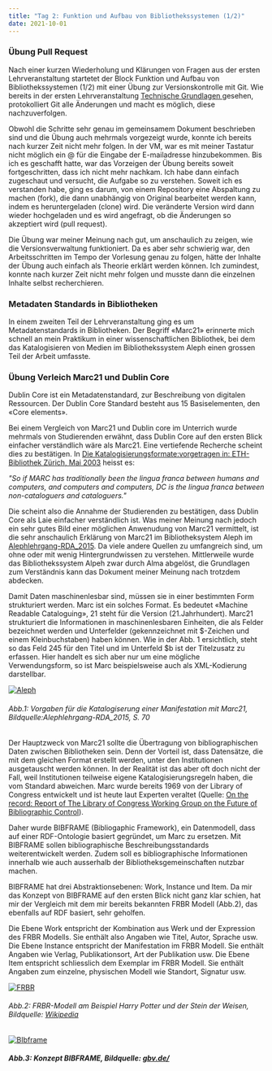 ```yaml
---
title: "Tag 2: Funktion und Aufbau von Bibliothekssystemen (1/2)"
date: 2021-10-01
---
```


<h3> Übung Pull Request </h3>
<p> Nach einer kurzen Wiederholung und Klärungen von Fragen aus der ersten Lehrveranstaltung startetet der Block Funktion und Aufbau von Bibliothekssystemen (1/2) mit einer Übung zur Versionskontrolle mit Git. Wie bereits in der ersten Lehrveranstaltung <a href="https://larapfister.github.io/bain-lerntagebuch/2021/09/15/tag1.html"> Technische Grundlagen </a> gesehen, protokolliert Git alle Änderungen und macht es möglich, diese nachzuverfolgen.  </p>

<p> Obwohl die Schritte sehr genau im gemeinsamem Dokument beschrieben sind und die Übung auch mehrmals vorgezeigt wurde, konnte ich bereits nach kurzer Zeit nicht mehr folgen. In der VM, war es mit meiner Tastatur nicht möglich ein @ für die Eingabe der E-mailadresse hinzubekommen. Bis ich es geschafft hatte, war das Vorzeigen der Übung bereits soweit fortgeschritten, dass ich nicht mehr nachkam. Ich habe dann einfach zugeschaut und versucht, die Aufgabe so zu verstehen. Soweit ich es verstanden habe, ging es darum, von einem Repository eine Abspaltung zu machen (fork), die dann unabhängig von Original bearbeitet werden kann, indem es heruntergeladen (clone) wird. Die veränderte Version wird dann wieder hochgeladen und es wird angefragt, ob die Änderungen so akzeptiert wird (pull request). </p>
<p>Die Übung war meiner Meinung nach gut, um anschaulich zu zeigen, wie die Versionsverwaltung funktioniert. Da es aber sehr schwierig war, den Arbeitsschritten im Tempo der Vorlesung genau zu folgen, hätte der Inhalte der Übung auch einfach als Theorie erklärt werden können. Ich zumindest, konnte nach kurzer Zeit nicht mehr folgen und musste dann die einzelnen Inhalte selbst recherchieren. </p>
<h3> Metadaten Standards in Bibliotheken </h3>
<p>In einem zweiten Teil der Lehrveranstaltung ging es um Metadatenstandards in Bibliotheken. Der Begriff «Marc21» erinnerte mich schnell an mein Praktikum in einer wissenschaftlichen Bibliothek, bei dem das Katalogisieren von Medien im Bibliothekssystem Aleph einen grossen Teil der Arbeit umfasste. </p>
<h3> Übung Verleich Marc21 und Dublin Core </h3>
<p>Dublin Core ist ein Metadatenstandard, zur Beschreibung von digitalen Ressourcen. Der Dublin Core Standard besteht aus 15 Basiselementen, den «Core elements». </p>
<p>Bei einem Vergleich von Marc21 und Dublin core im Unterrich wurde mehrmals von Studierenden erwähnt, dass Dublin Core auf den ersten Blick einfacher verständlich wäre als Marc21. Eine vertiefende Recherche scheint dies zu bestätigen. In <a href=" https://doi.org/10.3929/ethz-a-004553286">Die Katalogisierungsformate:vorgetragen in: ETH-Bibliothek Zürich, Mai 2003</a> heisst es: </p>
<p><i>"So if MARC has traditionally been the lingua franca between humans and computers, and computers and computers, DC is the lingua franca between non-cataloguers and cataloguers."</i></p>
<p>Die scheint also die Annahme der Studierenden zu bestätigen, dass Dublin Core als Laie einfacher verständlich ist. Was meiner Meinung nach jedoch ein sehr gutes Bild einer möglichen Anwenudung von Marc21 vermittelt, ist die sehr anschaulich Erklärung von Marc21 im Bibliotheksystem Aleph im <a href=" https://www.google.com/url?sa=t&rct=j&q=&esrc=s&source=web&cd=&cad=rja&uact=8&ved=2ahUKEwjFxd7aiL70AhU5h_0HHaPtCYMQFnoECAIQAQ&url=https%3A%2F%2Fwww.ub.unibas.ch%2Fwiki%2Fbabette%2Flehrgang%2FAlephlehrgang-RDA_2015.pdf&usg=AOvVaw1pSYVpx2kpnTP6s6ne8Xlq"> Alephlehrgang-RDA_2015</a>. Da viele andere Quellen zu umfangreich sind, um ohne oder mit wenig Hintergrundwissen zu verstehen. Mittlerweile wurde das Bibliothekssystem Alpeh zwar durch Alma abgelöst, die Grundlagen zum Verständnis kann das Dokument meiner Meinung nach trotzdem abdecken. </p>
<p>Damit Daten maschinenlesbar sind, müssen sie in einer bestimmten Form strukturiert werden. Marc ist ein solches Format. Es bedeutet «Machine Readable Cataloguing», 21 steht für die Version (21.Jahrhundert). Marc21 strukturiert die Informationen in maschinenlesbaren Einheiten, die als Felder bezeichnet werden und Unterfelder (gekennzeichnet mit $-Zeichen und einem Kleinbuchstaben) haben können. Wie in der Abb. 1 ersichtlich, steht so das Feld 245 für den Titel und im Unterfeld $b ist der Titelzusatz zu erfassen. Hier handelt es sich aber nur um eine mögliche Verwendungsform, so ist Marc beispielsweise auch als XML-Kodierung darstellbar. </p>

<a href="https://ibb.co/BsxRGnY"><img src="https://i.ibb.co/vzG8hXM/Aleph.png" alt="Aleph" border="0"></a>
<h6><i>Abb.1: Vorgaben für die Katalogiserung einer Manifestation mit Marc21, Bildquelle:Alephlehrgang-RDA_2015, S. 70 </i></h6>
<p>Der Hauptzweck von Marc21 sollte die Übertragung von bibliographischen Daten zwischen Bibliotheken sein. Denn der Vorteil ist, dass Datensätze, die mit dem gleichen Format erstellt werden, unter den Institutionen ausgetauscht werden können. In der Realität ist das aber oft doch nicht der Fall, weil Institutionen teilweise eigene Katalogisierungsregeln haben, die vom Standard abweichen. Marc wurde bereits 1969 von der Library of Congress entwickelt und ist heute laut Experten veraltet (Quelle: <a href="https://www.loc.gov/bibliographic-future/news/lcwg-ontherecord-jan08-final.pdf">On the record: Report of The Library of Congress Working Group on the Future of Bibliographic Control</a>). </p>
<p>Daher wurde BIBFRAME (Bibliogaphic Framework), ein Datenmodell, dass auf einer RDF-Ontologie basiert gegründet, um Marc zu ersetzen. Mit BIBFRAME sollen bibliographische Beschreibungsstandards weiterentwickelt werden. Zudem soll es bibliographische Informationen innerhalb wie auch ausserhalb der Bibliotheksgemeinschaften nutzbar machen. </p>
<p>BIBFRAME hat drei Abstraktionsebenen: Work, Instance und Item. Da mir das Konzept von BIBFRAME auf den ersten Blick nicht ganz klar schien, hat mir der Vergleich mit dem mir bereits bekannten FRBR Modell (Abb.2), das ebenfalls auf RDF basiert, sehr geholfen. </p> 
<p>Die Ebene Work entspricht der Kombination aus Werk und der Expression des FRBR Modells. Sie enthält also Angaben wie Titel, Autor, Sprache usw. Die Ebene Instance entspricht der Manifestation im FRBR Modell. Sie enthält Angaben wie Verlag, Publikationsort, Art der Publikation usw. Die Ebene Item entspricht schliesslich dem Exemplar im FRBR Modell. Sie enthält Angaben zum einzelne, physischen Modell wie Standort, Signatur usw. </p>

<a href="https://ibb.co/YfJvG13"><img src="https://i.ibb.co/7rB7FZX/FRBR.jpg" alt="FRBR" border="0" /></a>
<h6><i>Abb.2: FRBR-Modell am Beispiel Harry Potter und der Stein der Weisen, Bildquelle: <a href="https://upload.wikimedia.org/wikipedia/de/6/62/Frbr1.jpg">Wikipedia</a></i></h6>

<a href="https://imgbb.com/"><img src="https://i.ibb.co/S739GPQ/BIbframe.jpg" alt="BIbframe" border="0" /></a>
<h5><i>Abb.3: Konzept BIBFRAME, Bildquelle: <a href="http://format.gbv.de/bibframe">gbv.de/<a></i></h5>

